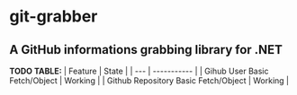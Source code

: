 # git-grabber
## A GitHub informations grabbing library for .NET
**TODO TABLE:**
| Feature | State |
| --- | ----------- |
| Gihub User Basic Fetch/Object | Working |
| Github Repository Basic Fetch/Object | Working |